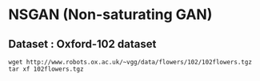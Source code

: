 # NSGAN (Non-saturating GAN)  

## Dataset : Oxford-102 dataset  
`wget http://www.robots.ox.ac.uk/~vgg/data/flowers/102/102flowers.tgz`  
`tar xf 102flowers.tgz`  
